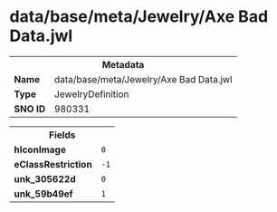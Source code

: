 <h1>data/base/meta/Jewelry/Axe Bad Data.jwl</h1><table><tr><th colspan="100%">Metadata</th></tr><tr><td><b>Name</b></td><td>data/base/meta/Jewelry/Axe Bad Data.jwl</td></tr><tr><td><b>Type</b></td><td>JewelryDefinition</td></tr><tr><td><b>SNO ID</b></td><td>980331</td></tr></table>

<table><tr><th colspan="100%">Fields</th></tr><tr><td><b>hIconImage</b></td><td><code>0</code></td></tr><tr><td><b>eClassRestriction</b></td><td><code>-1</code></td></tr><tr><td><b>unk_305622d</b></td><td><code>0</code></td></tr><tr><td><b>unk_59b49ef</b></td><td><code>1</code></td></tr></table>

